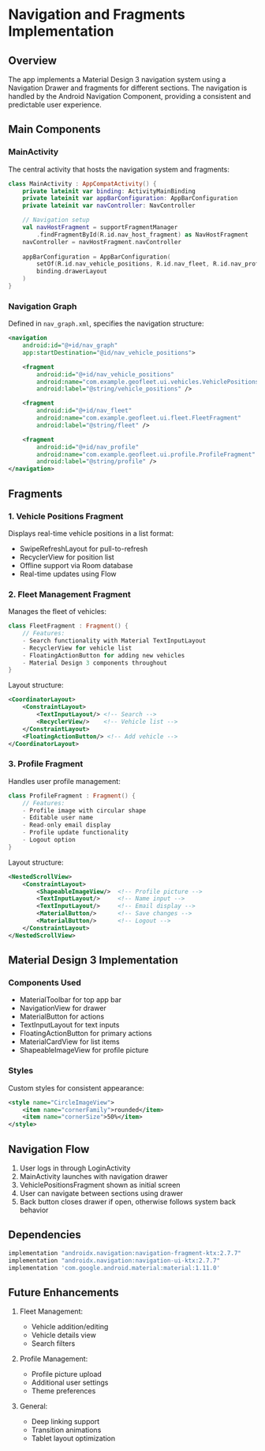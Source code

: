 # Navigation and Fragments Implementation

## Overview
The app implements a Material Design 3 navigation system using a Navigation Drawer and fragments for different sections. The navigation is handled by the Android Navigation Component, providing a consistent and predictable user experience.

## Main Components

### MainActivity
The central activity that hosts the navigation system and fragments:

```kotlin
class MainActivity : AppCompatActivity() {
    private lateinit var binding: ActivityMainBinding
    private lateinit var appBarConfiguration: AppBarConfiguration
    private lateinit var navController: NavController

    // Navigation setup
    val navHostFragment = supportFragmentManager
        .findFragmentById(R.id.nav_host_fragment) as NavHostFragment
    navController = navHostFragment.navController
    
    appBarConfiguration = AppBarConfiguration(
        setOf(R.id.nav_vehicle_positions, R.id.nav_fleet, R.id.nav_profile),
        binding.drawerLayout
    )
}
```

### Navigation Graph
Defined in `nav_graph.xml`, specifies the navigation structure:

```xml
<navigation
    android:id="@+id/nav_graph"
    app:startDestination="@id/nav_vehicle_positions">

    <fragment
        android:id="@+id/nav_vehicle_positions"
        android:name="com.example.geofleet.ui.vehicles.VehiclePositionsFragment"
        android:label="@string/vehicle_positions" />

    <fragment
        android:id="@+id/nav_fleet"
        android:name="com.example.geofleet.ui.fleet.FleetFragment"
        android:label="@string/fleet" />

    <fragment
        android:id="@+id/nav_profile"
        android:name="com.example.geofleet.ui.profile.ProfileFragment"
        android:label="@string/profile" />
</navigation>
```

## Fragments

### 1. Vehicle Positions Fragment
Displays real-time vehicle positions in a list format:
- SwipeRefreshLayout for pull-to-refresh
- RecyclerView for position list
- Offline support via Room database
- Real-time updates using Flow

### 2. Fleet Management Fragment
Manages the fleet of vehicles:
```kotlin
class FleetFragment : Fragment() {
    // Features:
    - Search functionality with Material TextInputLayout
    - RecyclerView for vehicle list
    - FloatingActionButton for adding new vehicles
    - Material Design 3 components throughout
}
```

Layout structure:
```xml
<CoordinatorLayout>
    <ConstraintLayout>
        <TextInputLayout/> <!-- Search -->
        <RecyclerView/>    <!-- Vehicle list -->
    </ConstraintLayout>
    <FloatingActionButton/> <!-- Add vehicle -->
</CoordinatorLayout>
```

### 3. Profile Fragment
Handles user profile management:
```kotlin
class ProfileFragment : Fragment() {
    // Features:
    - Profile image with circular shape
    - Editable user name
    - Read-only email display
    - Profile update functionality
    - Logout option
}
```

Layout structure:
```xml
<NestedScrollView>
    <ConstraintLayout>
        <ShapeableImageView/>  <!-- Profile picture -->
        <TextInputLayout/>     <!-- Name input -->
        <TextInputLayout/>     <!-- Email display -->
        <MaterialButton/>      <!-- Save changes -->
        <MaterialButton/>      <!-- Logout -->
    </ConstraintLayout>
</NestedScrollView>
```

## Material Design 3 Implementation

### Components Used
- MaterialToolbar for top app bar
- NavigationView for drawer
- MaterialButton for actions
- TextInputLayout for text inputs
- FloatingActionButton for primary actions
- MaterialCardView for list items
- ShapeableImageView for profile picture

### Styles
Custom styles for consistent appearance:
```xml
<style name="CircleImageView">
    <item name="cornerFamily">rounded</item>
    <item name="cornerSize">50%</item>
</style>
```

## Navigation Flow
1. User logs in through LoginActivity
2. MainActivity launches with navigation drawer
3. VehiclePositionsFragment shown as initial screen
4. User can navigate between sections using drawer
5. Back button closes drawer if open, otherwise follows system back behavior

## Dependencies
```gradle
implementation "androidx.navigation:navigation-fragment-ktx:2.7.7"
implementation "androidx.navigation:navigation-ui-ktx:2.7.7"
implementation 'com.google.android.material:material:1.11.0'
```

## Future Enhancements
1. Fleet Management:
   - Vehicle addition/editing
   - Vehicle details view
   - Search filters

2. Profile Management:
   - Profile picture upload
   - Additional user settings
   - Theme preferences

3. General:
   - Deep linking support
   - Transition animations
   - Tablet layout optimization 
